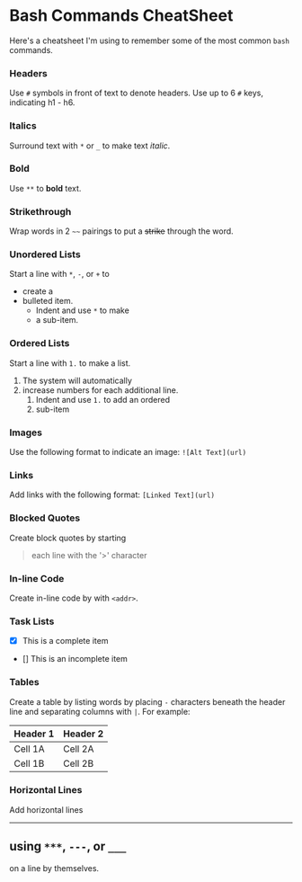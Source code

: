 # Bash Commands CheatSheet

Here's a cheatsheet I'm using to remember some of the most common `bash` commands. 

### Headers

Use `#` symbols in front of text to denote headers. Use up to 6 `#` keys, indicating h1 - h6.

### Italics
Surround text with `*` or `_` to make text _italic_. 

### Bold
Use `**` to **bold** text.

### Strikethrough
Wrap words in 2 `~~` pairings to put a ~~strike~~ through the word.

### Unordered Lists
Start a line with `*`, `-`, or `+` to
* create a 
* bulleted item.
    * Indent and use `*` to make
    * a sub-item.

### Ordered Lists
Start a line with `1.` to make a list. 
1. The system will automatically
1. increase numbers for each additional line.
    1. Indent and use `1.` to add an ordered
    1. sub-item

### Images
Use the following format to indicate an image: `![Alt Text](url)`

### Links
Add links with the following format: `[Linked Text](url)`

### Blocked Quotes
Create block quotes by starting 
> each line with the
> '>' character

### In-line Code
Create in-line code by with `<addr>`.

### Task Lists
- [x] This is a complete item
- [] This is an incomplete item

### Tables 
Create a table by listing words by placing `-` characters beneath the header line and separating columns with `|`. For example:

Header 1 | Header 2
-------- | --------
Cell 1A  | Cell 2A
Cell 1B  | Cell 2B

### Horizontal Lines
Add horizontal lines 
*** 
using `***`, `---`, or `___`
---
on a line by themselves.